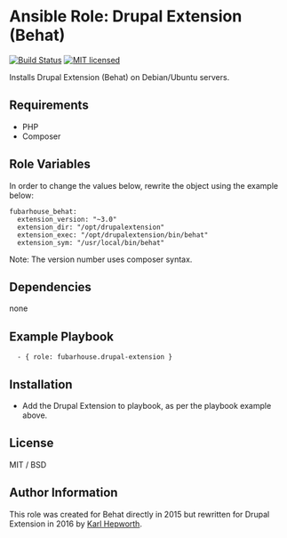 # Ansible Role: Drupal Extension (Behat)

[![Build Status](https://travis-ci.org/fubarhouse/fubarhouse.drupal-extension.svg?branch=master)](https://travis-ci.org/fubarhouse/fubarhouse.drupal-extension)
[![MIT licensed](https://img.shields.io/badge/license-MIT-blue.svg)](https://raw.githubusercontent.com/fubarhouse/fubarhouse.drupal-extension/master/LICENSE)

Installs Drupal Extension (Behat) on Debian/Ubuntu servers.

## Requirements

* PHP
* Composer

## Role Variables

In order to change the values below, rewrite the object using the example below:

```
fubarhouse_behat:
  extension_version: "~3.0"
  extension_dir: "/opt/drupalextension"
  extension_exec: "/opt/drupalextension/bin/behat"
  extension_sym: "/usr/local/bin/behat"
```

Note: The version number uses composer syntax.

## Dependencies

  none

## Example Playbook

```
  - { role: fubarhouse.drupal-extension }
```

## Installation

  * Add the Drupal Extension to playbook, as per the playbook example above.

## License

MIT / BSD

## Author Information

This role was created for Behat directly in 2015 but rewritten for Drupal Extension in 2016 by [Karl Hepworth](https://twitter.com/fubarhouse).
